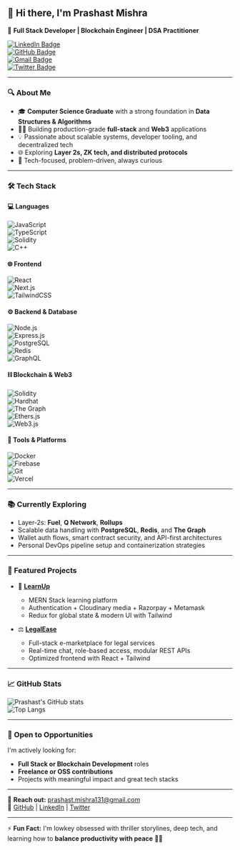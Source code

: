 ## 👋 Hi there, I'm Prashast Mishra  

🚀 **Full Stack Developer | Blockchain Engineer | DSA Practitioner**  

[![LinkedIn Badge](https://img.shields.io/badge/-Prashast%20Mishra-blue?style=flat-square&logo=Linkedin&logoColor=white&link=https://www.linkedin.com/in/prashast-mishra-490b66220/)](https://www.linkedin.com/in/prashast-mishra-490b66220/)  
[![GitHub Badge](https://img.shields.io/badge/-ByteWisePrashast-000?style=flat-square&logo=Github&logoColor=white&link=https://github.com/ByteWisePrashast)](https://github.com/ByteWisePrashast)  
[![Gmail Badge](https://img.shields.io/badge/-prashast.mishra131@gmail.com-c14438?style=flat-square&logo=Gmail&logoColor=white&link=mailto:prashast.mishra131@gmail.com)](mailto:prashast.mishra131@gmail.com)  
[![Twitter Badge](https://img.shields.io/badge/-@PrashastMi4234-1DA1F2?style=flat-square&logo=Twitter&logoColor=white&link=https://twitter.com/PrashastMi4234)](https://twitter.com/PrashastMi4234)

---

### 🔍 About Me  

- 🎓 **Computer Science Graduate** with a strong foundation in **Data Structures & Algorithms**  
- 👨‍💻 Building production-grade **full-stack** and **Web3** applications  
- 💡 Passionate about scalable systems, developer tooling, and decentralized tech  
- 🌐 Exploring **Layer 2s, ZK tech, and distributed protocols**  
- 💭 Tech-focused, problem-driven, always curious  

---

### 🛠️ Tech Stack  

#### 💻 Languages  
![JavaScript](https://img.shields.io/badge/-JavaScript-black?style=flat-square&logo=javascript)  
![TypeScript](https://img.shields.io/badge/-TypeScript-007ACC?style=flat-square&logo=typescript)  
![Solidity](https://img.shields.io/badge/-Solidity-363636?style=flat-square&logo=solidity)  
![C++](https://img.shields.io/badge/-C++-00599C?style=flat-square&logo=cplusplus)  

#### 🌐 Frontend  
![React](https://img.shields.io/badge/-React-black?style=flat-square&logo=react)  
![Next.js](https://img.shields.io/badge/-Next.js-000?style=flat-square&logo=next.js)  
![TailwindCSS](https://img.shields.io/badge/-TailwindCSS-38B2AC?style=flat-square&logo=tailwind-css)  

#### ⚙ Backend & Database  
![Node.js](https://img.shields.io/badge/-Node.js-green?style=flat-square&logo=node.js)  
![Express.js](https://img.shields.io/badge/-Express.js-000?style=flat-square&logo=express)  
![PostgreSQL](https://img.shields.io/badge/-PostgreSQL-336791?style=flat-square&logo=postgresql)  
![Redis](https://img.shields.io/badge/-Redis-DC382D?style=flat-square&logo=redis)  
![GraphQL](https://img.shields.io/badge/-GraphQL-E10098?style=flat-square&logo=graphql)  

#### ⛓ Blockchain & Web3  
![Solidity](https://img.shields.io/badge/-Solidity-363636?style=flat-square&logo=solidity)  
![Hardhat](https://img.shields.io/badge/-Hardhat-FFDC50?style=flat-square&logo=ethereum)  
![The Graph](https://img.shields.io/badge/-TheGraph-6742E2?style=flat-square&logo=the-graph)  
![Ethers.js](https://img.shields.io/badge/-Ethers.js-3C3C3D?style=flat-square&logo=ethereum)  
![Web3.js](https://img.shields.io/badge/-Web3.js-F16822?style=flat-square&logo=web3.js)  

#### 🔧 Tools & Platforms  
![Docker](https://img.shields.io/badge/-Docker-2496ED?style=flat-square&logo=docker)  
![Firebase](https://img.shields.io/badge/-Firebase-FFCA28?style=flat-square&logo=firebase)  
![Git](https://img.shields.io/badge/-Git-F05032?style=flat-square&logo=git)  
![Vercel](https://img.shields.io/badge/-Vercel-000?style=flat-square&logo=vercel)  

---

### 📚 Currently Exploring  

- Layer-2s: **Fuel**, **Q Network**, **Rollups**  
- Scalable data handling with **PostgreSQL**, **Redis**, and **The Graph**  
- Wallet auth flows, smart contract security, and API-first architectures  
- Personal DevOps pipeline setup and containerization strategies  

---

### 🧩 Featured Projects  

- 🚀 **[LearnUp](https://learn-up-frontend.vercel.app/)**  
  - MERN Stack learning platform  
  - Authentication + Cloudinary media + Razorpay + Metamask  
  - Redux for global state & modern UI with Tailwind  

- ⚖️ **[LegalEase](https://legalease.onrender.com/)**  
  - Full-stack e-marketplace for legal services  
  - Real-time chat, role-based access, modular REST APIs  
  - Optimized frontend with React + Tailwind  

---

### 📈 GitHub Stats  

![Prashast's GitHub stats](https://github-readme-stats.vercel.app/api?username=ByteWisePrashast&show_icons=true&theme=github_dark&hide_title=true)  
![Top Langs](https://github-readme-stats.vercel.app/api/top-langs/?username=ByteWisePrashast&layout=compact&theme=github_dark)

---

### 🤝 Open to Opportunities  

I'm actively looking for:  
- **Full Stack or Blockchain Development** roles  
- **Freelance or OSS contributions**  
- Projects with meaningful impact and great tech stacks

---

📩 **Reach out:** prashast.mishra131@gmail.com  
🔗 [GitHub](https://github.com/ByteWisePrashast) | [LinkedIn](https://www.linkedin.com/in/prashast-mishra-490b66220/) | [Twitter](https://twitter.com/PrashastMi4234)  

---

⚡ **Fun Fact:** I'm lowkey obsessed with thriller storylines, deep tech, and learning how to **balance productivity with peace** 🧠✨
